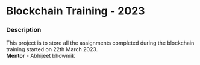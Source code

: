 # **Blockchain Training - 2023**


### **Description**

This project is to store all the assignments completed during the blockchain training started on 22th March 2023.<br />
**Mentor** - Abhijeet bhowmik